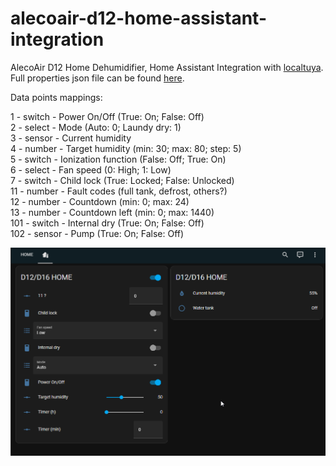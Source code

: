 # alecoair-d12-home-assistant-integration
AlecoAir D12 Home Dehumidifier, Home Assistant Integration with [localtuya](https://github.com/rospogrigio/localtuya).  
Full properties json file can be found [here](properties.json).


Data points mappings:

1 - switch - Power On/Off (True: On; False: Off)  
2 - select - Mode (Auto: 0; Laundy dry: 1)  
3 - sensor - Current humidity  
4 - number - Target humidity (min: 30; max: 80; step: 5)  
5 - switch - Ionization function (False: Off; True: On)  
6 - select - Fan speed (0: High; 1: Low)  
7 - switch - Child lock (True: Locked; False: Unlocked)  
11 - number - Fault codes (full tank, defrost, others?)  
12 - number - Countdown (min: 0; max: 24)  
13 - number - Countdown left (min: 0; max: 1440)  
101 - switch - Internal dry (True: On; False: Off)  
102 - sensor - Pump (True: On; False: Off)  


![AlecoAir D12 Home in Home Assistant](assets/screenshot.png)
